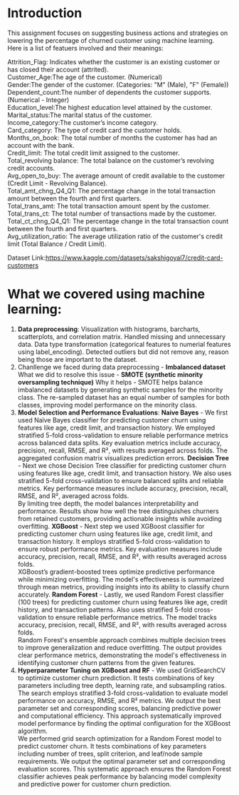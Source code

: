 # Introduction

This assignment focuses on suggesting business actions and strategies on lowering the percentage of churned customer using machine learning. <br>
Here is a list of featuers involved and their meanings:

Attrition_Flag: Indicates whether the customer is an existing customer or has closed their account (attrited).<br>
Customer_Age:The age of the customer. (Numerical)<br>
Gender:The gender of the customer. (Categories: "M" (Male), "F" (Female))<br>
Dependent_count:The number of dependents the customer supports. (Numerical - Integer)<br>
Education_level:The highest education level attained by the customer. <br>
Marital_status:The marital status of the customer.<br>
Income_category:The customer’s income category.<br>
Card_category: The type of credit card the customer holds.<br>
Months_on_book: The total number of months the customer has had an account with the bank.<br>
Credit_limit: The total credit limit assigned to the customer.<br>
Total_revolving balance: The total balance on the customer’s revolving credit accounts.<br>
Avg_open_to_buy: The average amount of credit available to the customer (Credit Limit - Revolving Balance).<br>
Total_amt_chng_Q4_Q1: The percentage change in the total transaction amount between the fourth and first quarters.<br>
Total_trans_amt: The total transaction amount spent by the customer.<br>
Total_trans_ct: The total number of transactions made by the customer.<br>
Total_ct_chng_Q4_Q1: The percentage change in the total transaction count between the fourth and first quarters.<br>
Avg_utilization_ratio: The average utilization ratio of the customer's credit limit (Total Balance / Credit Limit).<br>

Dataset Link:https://www.kaggle.com/datasets/sakshigoyal7/credit-card-customers

# What we covered using machine learning:

1. **Data preprocessing**:
   Visualization with histograms, barcharts, scatterplots, and correlation matrix.
   Handled missing and unnecessary data.
   Data type transformation (categorical features to numerial features using label_encoding).
   Detected outliers but did not remove any, reason being those are important to the dataset.
2. Chanllenge we faced during data preprocessing - **Imbalanced dataset**
   What we did to resolve this issue - **SMOTE (synthetic minority oversampling technique)**
   Why it helps - SMOTE helps balance imbalanced datasets by generating synthetic samples for the minority class. The re-sampled dataset has an equal number of samples for both classes, improving model performance on the minority class.
3. **Model Selection and Performance Evaluations**:
   **Naive Bayes** - We first used Naïve Bayes classifier for predicting customer churn using features like age, credit limit, and transaction history. We employed stratified 5-fold cross-validation to ensure reliable performance metrics across balanced data splits. Key evaluation metrics include accuracy, precision, recall, RMSE, and R², with results averaged across folds. The aggregated confusion matrix visualizes prediction errors.
   **Decision Tree** - Next we chose Decision Tree classifier for predicting customer churn using features like age, credit limit, and transaction history. We also uses stratified 5-fold cross-validation to ensure balanced splits and reliable metrics. Key performance measures include accuracy, precision, recall, RMSE, and R², averaged across folds. <br>
   By limiting tree depth, the model balances interpretability and performance. Results show how well the tree distinguishes churners from retained customers, providing actionable insights while avoiding overfitting.
   **XGBoost** - Next step we used XGBoost classifier for predicting customer churn using features like age, credit limit, and transaction history. It employs stratified 5-fold cross-validation to ensure robust performance metrics. Key evaluation measures include accuracy, precision, recall, RMSE, and R², with results averaged across folds. <br>
   XGBoost’s gradient-boosted trees optimize predictive performance while minimizing overfitting. The model's effectiveness is summarized through mean metrics, providing insights into its ability to classify churn accurately.
   **Random Forest** - Lastly, we used Random Forest classifier (100 trees) for predicting customer churn using features like age, credit history, and transaction patterns. Also uses stratified 5-fold cross-validation to ensure reliable performance metrics. The model tracks accuracy, precision, recall, RMSE, and R², with results averaged across folds. <br>
   Random Forest's ensemble approach combines multiple decision trees to improve generalization and reduce overfitting. The output provides clear performance metrics, demonstrating the model's effectiveness in identifying customer churn patterns from the given features.
4. **Hyperparameter Tuning on XGBoost and RF** - We used GridSearchCV to optimize customer churn prediction. It tests combinations of key parameters including tree depth, learning rate, and subsampling ratios. The search employs stratified 3-fold cross-validation to evaluate model performance on accuracy, RMSE, and R² metrics. We output the best parameter set and corresponding scores, balancing predictive power and computational efficiency. This approach systematically improved model performance by finding the optimal configuration for the XGBoost algorithm.<br>
   We performed grid search optimization for a Random Forest model to predict customer churn. It tests combinations of key parameters including number of trees, split criterion, and leaf/node sample requirements. We output the optimal parameter set and corresponding evaluation scores. This systematic approach ensures the Random Forest classifier achieves peak performance by balancing model complexity and predictive power for customer churn prediction.



















   
